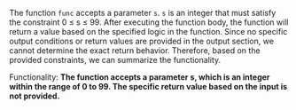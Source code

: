 The function `func` accepts a parameter `s`. `s` is an integer that must satisfy the constraint 0 ≤ s ≤ 99. After executing the function body, the function will return a value based on the specified logic in the function. Since no specific output conditions or return values are provided in the output section, we cannot determine the exact return behavior. Therefore, based on the provided constraints, we can summarize the functionality.

Functionality: **The function accepts a parameter s, which is an integer within the range of 0 to 99. The specific return value based on the input is not provided.**